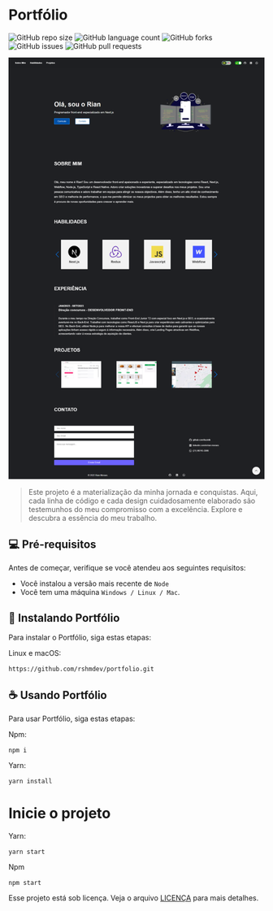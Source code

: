 # Portfólio

![GitHub repo size](https://img.shields.io/github/repo-size/rshmdev/portfolio?style=for-the-badge)
![GitHub language count](https://img.shields.io/github/languages/count/rshmdev/portfolio)
![GitHub forks](https://img.shields.io/github/forks/rshmdev/portfolio?style=for-the-badge)
![GitHub issues](https://img.shields.io/github/issues/rshmdev/portfolio)
![GitHub pull requests](https://img.shields.io/github/issues-pr/rshmdev/portfolio)

<img src="portfolio.png" alt="Exemplo imagem">

> Este projeto é a materialização da minha jornada e conquistas. Aqui, cada linha de código e cada design cuidadosamente elaborado são testemunhos do meu compromisso com a excelência. Explore e descubra a essência do meu trabalho.


## 💻 Pré-requisitos

Antes de começar, verifique se você atendeu aos seguintes requisitos:

* Você instalou a versão mais recente de `Node`
* Você tem uma máquina `Windows / Linux / Mac`.

## 🚀 Instalando Portfólio

Para instalar o Portfólio, siga estas etapas:

Linux e macOS:
```
https://github.com/rshmdev/portfolio.git
```

## ☕ Usando Portfólio

Para usar Portfólio, siga estas etapas:

Npm:
```
npm i
```

Yarn:
```
yarn install
```

# Inicie o projeto

Yarn:

```
yarn start 
```
 
Npm
```
npm start 
```

Esse projeto está sob licença. Veja o arquivo [LICENÇA](LICENSE.md) para mais detalhes.
